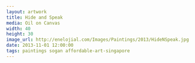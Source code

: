 ```yaml
---
layout: artwork
title: Hide and Speak
media: Oil on Canvas
width: 40
height: 30
image_url: http://enelojial.com/Images/Paintings/2013/HideNSpeak.jpg
date: 2013-11-01 12:00:00
tags: paintings sogan affordable-art-singapore
---
```

